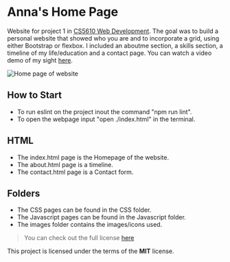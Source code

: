 # Anna's Home Page

Website for project 1 in [CS5610 Web Development](https://johnguerra.co/classes/webDevelopment_spring_2021/). The goal was to build a personal website that showed who you are and to incorporate a grid, using either Bootstrap or flexbox. I included an aboutme section, a skills section, a timeline of my life/education and a contact page. You can watch a video demo of my sight [here](https://www.youtube.com/watch?v=KpVoWnaVmR8&t=10s).

![Home page of website](images/homepage.png)

## How to Start

- To run eslint on the project inout the command "npm run lint".
- To open the webpage input "open ./index.html" in the terminal. 

## HTML

- The index.html page is the Homepage of the website. 
- The about.html page is a timeline. 
- The contact.html page is a Contact form.

## Folders

- The CSS pages can be found in the CSS folder. 
- The Javascript pages can be found in the Javascript folder.
- The images folder contains the images/icons used.




> You can check out the full license [here](/LICENSE)

This project is licensed under the terms of the **MIT** license.
